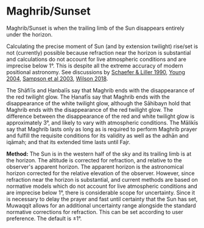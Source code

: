 # Maghrib/Sunset
Maghrib/Sunset is when the trailing limb of the Sun disappears entirely under the horizon.

<note type="warning">Calculating the precise moment of Sun (and by extension twilight) rise/set is not (currently) possible because refraction near the horizon is substantial and calculations do not account for live atmospheric conditions and are imprecise below 1°. This is despite all the extreme accuracy of modern positional astronomy. See discussions by [Schaefer & Liller 1990](http://articles.adsabs.harvard.edu/cgi-bin/nph-iarticle_query?bibcode=1990PASP..102..796S&db_key=AST&page_ind=0&data_type=GIF&type=SCREEN_VIEW&classic=YES), [Young 2004](https://iopscience.iop.org/article/10.1086/420806/pdf), [Sampson et al 2003](http://www.jstor.org/stable/10.1086/378214), [Wilson 2018](https://digitalcommons.mtu.edu/etdr/697).</note>

The Shāfiʿīs and Ḥanbalīs say that Maghrib ends with the disappearance of the red twilight glow. The Ḥanafīs say that Maghrib ends with the disappearance of the white twilight glow, although the Sāhibayn hold that Maghrib ends with the disappearance of the red twilight glow. The difference between the disappearance of the red and white twilight glow is approximately 3°, and likely to vary with atmospheric conditions. The Mālikīs say that Maghrib lasts only as long as is required to perform Maghrib prayer and fulfill the requisite conditions for its validity as well as the adhān and iqāmah; and that its extended time lasts until Fajr.

**Method:** The Sun is in the western half of the sky and its trailing limb is at the horizon. The altitude is corrected for refraction, and relative to the observer's apparent horizon. The apparent horizon is the astronomical horizon corrected for the relative elevation of the observer. However, since refraction near the horizon is substantial, and current methods are based on normative models which do not account for live atmospheric conditions and are imprecise below 1°, there is considerable scope for uncertainty. Since it is necessary to delay the prayer and fast until certainty that the Sun has set, Muwaqqit allows for an additional uncertainty range alongside the standard normative corrections for refraction. This can be set according to user preference. The default is ±1°.
